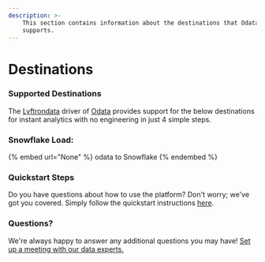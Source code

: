 ```yaml
---
description: >-
    This section contains information about the destinations that Odata
    supports.
---
```


# Destinations

### Supported Destinations

The [Lyftrondata](https://www.lyftrondata.com/) driver of [Odata](None) provides support for the below destinations for instant analytics with no engineering in just 4 simple steps.

### Snowflake Load:

{% embed url="None" %}
odata to Snowflake
{% endembed %}

### Quickstart Steps

Do you have questions about how to use the platform? Don't worry; we've got you covered. Simply follow the quickstart instructions [here](README.md).

### Questions? <a href="#questions" id="questions"></a>

We're always happy to answer any additional questions you may have! [Set up a meeting with our data experts.](https://www.lyftrondata.com/book-a-meeting/)
